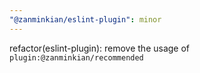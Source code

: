```yaml
---
"@zanminkian/eslint-plugin": minor
---
```


refactor(eslint-plugin): remove the usage of `plugin:@zanminkian/recommended`
